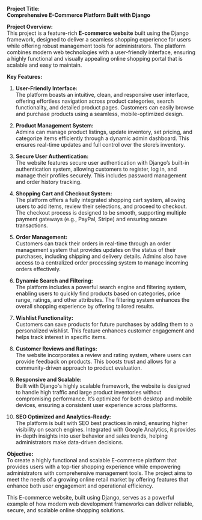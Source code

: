 **Project Title:**  
**Comprehensive E-Commerce Platform Built with Django**

**Project Overview:**  
This project is a feature-rich **E-commerce website** built using the Django framework, designed to deliver a seamless shopping experience for users while offering robust management tools for administrators. The platform combines modern web technologies with a user-friendly interface, ensuring a highly functional and visually appealing online shopping portal that is scalable and easy to maintain.

**Key Features:**

1. **User-Friendly Interface:**  
   The platform boasts an intuitive, clean, and responsive user interface, offering effortless navigation across product categories, search functionality, and detailed product pages. Customers can easily browse and purchase products using a seamless, mobile-optimized design.

2. **Product Management System:**  
   Admins can manage product listings, update inventory, set pricing, and categorize items efficiently through a dynamic admin dashboard. This ensures real-time updates and full control over the store’s inventory.

3. **Secure User Authentication:**  
   The website features secure user authentication with Django’s built-in authentication system, allowing customers to register, log in, and manage their profiles securely. This includes password management and order history tracking.

4. **Shopping Cart and Checkout System:**  
   The platform offers a fully integrated shopping cart system, allowing users to add items, review their selections, and proceed to checkout. The checkout process is designed to be smooth, supporting multiple payment gateways (e.g., PayPal, Stripe) and ensuring secure transactions.

5. **Order Management:**  
   Customers can track their orders in real-time through an order management system that provides updates on the status of their purchases, including shipping and delivery details. Admins also have access to a centralized order processing system to manage incoming orders effectively.

6. **Dynamic Search and Filtering:**  
   The platform includes a powerful search engine and filtering system, enabling users to quickly find products based on categories, price range, ratings, and other attributes. The filtering system enhances the overall shopping experience by offering tailored results.

7. **Wishlist Functionality:**  
   Customers can save products for future purchases by adding them to a personalized wishlist. This feature enhances customer engagement and helps track interest in specific items.

8. **Customer Reviews and Ratings:**  
   The website incorporates a review and rating system, where users can provide feedback on products. This boosts trust and allows for a community-driven approach to product evaluation.

9. **Responsive and Scalable:**  
   Built with Django's highly scalable framework, the website is designed to handle high traffic and large product inventories without compromising performance. It’s optimized for both desktop and mobile devices, ensuring a consistent user experience across platforms.

10. **SEO Optimized and Analytics-Ready:**  
   The platform is built with SEO best practices in mind, ensuring higher visibility on search engines. Integrated with Google Analytics, it provides in-depth insights into user behavior and sales trends, helping administrators make data-driven decisions.

**Objective:**  
To create a highly functional and scalable E-commerce platform that provides users with a top-tier shopping experience while empowering administrators with comprehensive management tools. The project aims to meet the needs of a growing online retail market by offering features that enhance both user engagement and operational efficiency.

This E-commerce website, built using Django, serves as a powerful example of how modern web development frameworks can deliver reliable, secure, and scalable online shopping solutions.
